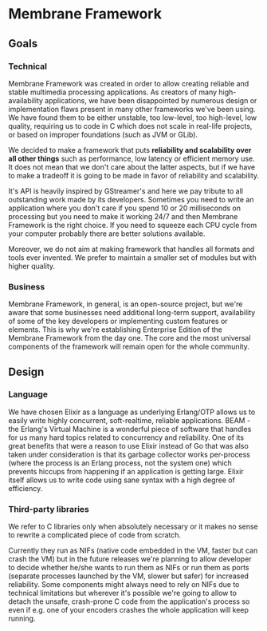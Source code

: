 # Membrane Framework

## Goals

### Technical

Membrane Framework was created in order to allow creating reliable and stable multimedia processing applications. As creators of many high-availability applications, we have been disappointed by numerous design or implementation flaws present in many other frameworks we've been using. We have found them to be either unstable, too low-level, too high-level, low quality, requiring us to code in C which does not scale in real-life projects, or based on improper foundations \(such as JVM or GLib\).

We decided to make a framework that puts **reliability and scalability over all other things** such as performance, low latency or efficient memory use. It does not mean that we don't care about the latter aspects, but if we have to make a tradeoff it is going to be made in favor of reliability and scalability.

It's API is heavily inspired by GStreamer's and here we pay tribute to all outstanding work made by its developers. Sometimes you need to write an application where you don't care if you spend 10 or 20 milliseconds on processing but you need to make it working 24/7 and then Membrane Framework is the right choice. If you need to squeeze each CPU cycle from your computer probably there are better solutions available.

Moreover, we do not aim at making framework that handles all formats and tools ever invented. We prefer to maintain a smaller set of modules but with higher quality.

### Business

Membrane Framework, in general, is an open-source project, but we're aware that some businesses need additional long-term support, availability of some of the key developers or implementing custom features or elements. This is why we're establishing Enterprise Edition of the Membrane Framework from the day one. The core and the most universal components of the framework will remain open for the whole community.

## Design

### Language

We have chosen Elixir as a language as underlying Erlang/OTP allows us to easily write highly concurrent, soft-realtime, reliable applications. BEAM - the Erlang's Virtual Machine is a wonderful piece of software that handles for us many hard topics related to concurrency and reliability. One of its great benefits that were a reason to use Elixir instead of Go that was also taken under consideration is that its garbage collector works per-process \(where the process is an Erlang process, not the system one\) which prevents hiccups from happening if an application is getting large. Elixir itself allows us to write code using sane syntax with a high degree of efficiency.

### Third-party libraries

We refer to C libraries only when absolutely necessary or it makes no sense to rewrite a complicated piece of code from scratch.

Currently they run as NIFs \(native code embedded in the VM, faster but can crash the VM\) but in the future releases we're planning to allow developer to decide whether he/she wants to run them as NIFs or run them as ports \(separate processes launched by the VM, slower but safer\) for increased reliability. Some components might always need to rely on NIFs due to technical limitations but wherever it's possible we're going to allow to detach the unsafe, crash-prone C code from the application's process so even if e.g. one of your encoders crashes the whole application will keep running.
